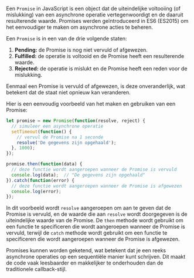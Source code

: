 Een `Promise` in JavaScript is een object dat de uiteindelijke voltooiing (of mislukking) van een asynchrone operatie vertegenwoordigt en de daaruit resulterende waarde. Promises werden geïntroduceerd in ES6 (ES2015) om het eenvoudiger te maken om asynchrone acties te beheren.

Een `Promise` is in een van de drie volgende staten:

1. **Pending:** de Promise is nog niet vervuld of afgewezen.
2. **Fulfilled:** de operatie is voltooid en de Promise heeft een resulterende waarde.
3. **Rejected:** de operatie is mislukt en de Promise heeft een reden voor de mislukking.

Eenmaal een Promise is vervuld of afgewezen, is deze onveranderlijk, wat betekent dat de staat niet opnieuw kan veranderen.

Hier is een eenvoudig voorbeeld van het maken en gebruiken van een Promise:

```javascript
let promise = new Promise(function(resolve, reject) {
  // simuleer een asynchrone operatie
  setTimeout(function() {
    // vervul de Promise na 1 seconde
    resolve('De gegevens zijn opgehaald');
  }, 1000);
});

promise.then(function(data) {
  // deze functie wordt aangeroepen wanneer de Promise is vervuld
  console.log(data);  // "De gegevens zijn opgehaald"
}).catch(function(error) {
  // deze functie wordt aangeroepen wanneer de Promise is afgewezen
  console.log(error);
});
```

In dit voorbeeld wordt `resolve` aangeroepen om aan te geven dat de Promise is vervuld, en de waarde die aan `resolve` wordt doorgegeven is de uiteindelijke waarde van de Promise. De `then` methode wordt gebruikt om een functie te specificeren die wordt aangeroepen wanneer de Promise is vervuld, terwijl de `catch` methode wordt gebruikt om een functie te specificeren die wordt aangeroepen wanneer de Promise is afgewezen.

Promises kunnen worden geketend, wat betekent dat je een reeks asynchrone operaties op een sequentiële manier kunt schrijven. Dit maakt de code vaak leesbaarder en makkelijker te onderhouden dan de traditionele callback-stijl.